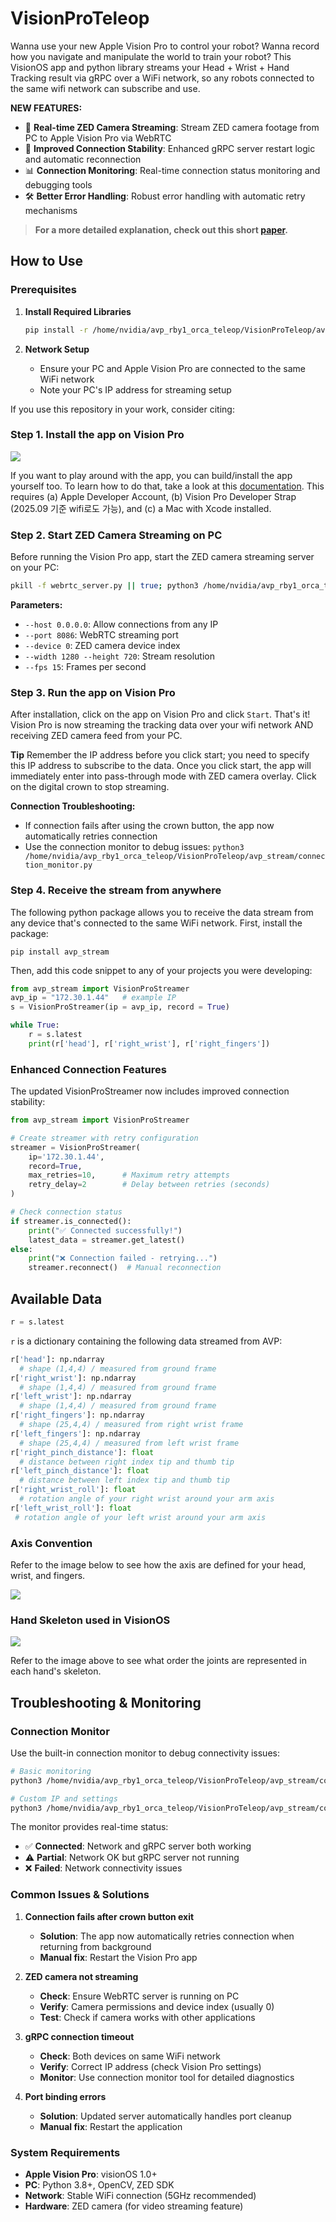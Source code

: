 VisionProTeleop
===========

Wanna use your new Apple Vision Pro to control your robot?  Wanna record how you navigate and manipulate the world to train your robot? 
This VisionOS app and python library streams your Head + Wrist + Hand Tracking result via gRPC over a WiFi network, so any robots connected to the same wifi network can subscribe and use.

**NEW FEATURES:**
- 🎥 **Real-time ZED Camera Streaming**: Stream ZED camera footage from PC to Apple Vision Pro via WebRTC
- 🔄 **Improved Connection Stability**: Enhanced gRPC server restart logic and automatic reconnection
- 📊 **Connection Monitoring**: Real-time connection status monitoring and debugging tools
- 🛠️ **Better Error Handling**: Robust error handling with automatic retry mechanisms 

> **For a more detailed explanation, check out this short [paper](./assets/short_paper_new.pdf).**


## How to Use

### Prerequisites

1. **Install Required Libraries**
   ```bash
   pip install -r /home/nvidia/avp_rby1_orca_teleop/VisionProTeleop/avp_stream/requirements-webrtc.txt
   ```

2. **Network Setup**
   - Ensure your PC and Apple Vision Pro are connected to the same WiFi network
   - Note your PC's IP address for streaming setup

If you use this repository in your work, consider citing:


### Step 1. Install the app on Vision Pro 

![](assets/visionpro_main_jw.png)

If you want to play around with the app, you can build/install the app yourself too. To learn how to do that, take a look at this [documentation](/how_to_install.md). This requires (a) Apple Developer Account, (b) Vision Pro Developer Strap (2025.09 기준 wifi로도 가능), and (c) a Mac with Xcode installed. 


### Step 2. Start ZED Camera Streaming on PC

Before running the Vision Pro app, start the ZED camera streaming server on your PC:

```bash
pkill -f webrtc_server.py || true; python3 /home/nvidia/avp_rby1_orca_teleop/VisionProTeleop/avp_stream/webrtc_server.py --host 0.0.0.0 --port 8086 --device 0 --width 1280 --height 720 --fps 15 | cat
```

**Parameters:**
- `--host 0.0.0.0`: Allow connections from any IP
- `--port 8086`: WebRTC streaming port
- `--device 0`: ZED camera device index
- `--width 1280 --height 720`: Stream resolution
- `--fps 15`: Frames per second

### Step 3. Run the app on Vision Pro 

After installation, click on the app on Vision Pro and click `Start`. That's it!  Vision Pro is now streaming the tracking data over your wifi network AND receiving ZED camera feed from your PC.

**Tip**  Remember the IP address before you click start; you need to specify this IP address to subscribe to the data. Once you click start, the app will immediately enter into pass-through mode with ZED camera overlay. Click on the digital crown to stop streaming.

**Connection Troubleshooting:**
- If connection fails after using the crown button, the app now automatically retries connection
- Use the connection monitor to debug issues: `python3 /home/nvidia/avp_rby1_orca_teleop/VisionProTeleop/avp_stream/connection_monitor.py`  


### Step 4. Receive the stream from anywhere

The following python package allows you to receive the data stream from any device that's connected to the same WiFi network. First, install the package: 

```
pip install avp_stream
```

Then, add this code snippet to any of your projects you were developing: 

```python
from avp_stream import VisionProStreamer
avp_ip = "172.30.1.44"   # example IP 
s = VisionProStreamer(ip = avp_ip, record = True)

while True:
    r = s.latest
    print(r['head'], r['right_wrist'], r['right_fingers'])
```

### Enhanced Connection Features

The updated VisionProStreamer now includes improved connection stability:

```python
from avp_stream import VisionProStreamer

# Create streamer with retry configuration
streamer = VisionProStreamer(
    ip='172.30.1.44', 
    record=True,
    max_retries=10,      # Maximum retry attempts
    retry_delay=2        # Delay between retries (seconds)
)

# Check connection status
if streamer.is_connected():
    print("✅ Connected successfully!")
    latest_data = streamer.get_latest()
else:
    print("❌ Connection failed - retrying...")
    streamer.reconnect()  # Manual reconnection
```



## Available Data

```python
r = s.latest
```

`r` is a dictionary containing the following data streamed from AVP: 

```python
r['head']: np.ndarray  
  # shape (1,4,4) / measured from ground frame
r['right_wrist']: np.ndarray 
  # shape (1,4,4) / measured from ground frame
r['left_wrist']: np.ndarray 
  # shape (1,4,4) / measured from ground frame
r['right_fingers']: np.ndarray 
  # shape (25,4,4) / measured from right wrist frame 
r['left_fingers']: np.ndarray 
  # shape (25,4,4) / measured from left wrist frame 
r['right_pinch_distance']: float  
  # distance between right index tip and thumb tip 
r['left_pinch_distance']: float  
  # distance between left index tip and thumb tip 
r['right_wrist_roll']: float 
  # rotation angle of your right wrist around your arm axis
r['left_wrist_roll']: float 
 # rotation angle of your left wrist around your arm axis
```


### Axis Convention

Refer to the image below to see how the axis are defined for your head, wrist, and fingers. 

![](assets/axis_convention.png)


### Hand Skeleton used in VisionOS

![](assets/hand_skeleton_convention.png)

Refer to the image above to see what order the joints are represented in each hand's skeleton.

## Troubleshooting & Monitoring

### Connection Monitor

Use the built-in connection monitor to debug connectivity issues:

```bash
# Basic monitoring
python3 /home/nvidia/avp_rby1_orca_teleop/VisionProTeleop/avp_stream/connection_monitor.py

# Custom IP and settings
python3 /home/nvidia/avp_rby1_orca_teleop/VisionProTeleop/avp_stream/connection_monitor.py --ip 172.30.1.44 --port 12345 --interval 1
```

The monitor provides real-time status:
- ✅ **Connected**: Network and gRPC server both working
- ⚠️ **Partial**: Network OK but gRPC server not running
- ❌ **Failed**: Network connectivity issues

### Common Issues & Solutions

1. **Connection fails after crown button exit**
   - **Solution**: The app now automatically retries connection when returning from background
   - **Manual fix**: Restart the Vision Pro app

2. **ZED camera not streaming**
   - **Check**: Ensure WebRTC server is running on PC
   - **Verify**: Camera permissions and device index (usually 0)
   - **Test**: Check if camera works with other applications

3. **gRPC connection timeout**
   - **Check**: Both devices on same WiFi network
   - **Verify**: Correct IP address (check Vision Pro settings)
   - **Monitor**: Use connection monitor tool for detailed diagnostics

4. **Port binding errors**
   - **Solution**: Updated server automatically handles port cleanup
   - **Manual fix**: Restart the application

### System Requirements

- **Apple Vision Pro**: visionOS 1.0+
- **PC**: Python 3.8+, OpenCV, ZED SDK
- **Network**: Stable WiFi connection (5GHz recommended)
- **Hardware**: ZED camera (for video streaming feature) 

